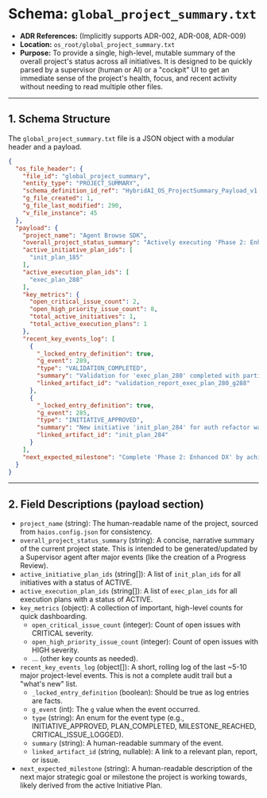 # Schema: `global_project_summary.txt`

- **ADR References:** (Implicitly supports ADR-002, ADR-008, ADR-009)
- **Location:** `os_root/global_project_summary.txt`
- **Purpose:** To provide a single, high-level, mutable summary of the overall project's status across all initiatives. It is designed to be quickly parsed by a supervisor (human or AI) or a "cockpit" UI to get an immediate sense of the project's health, focus, and recent activity without needing to read multiple other files.

---

## 1. Schema Structure

The `global_project_summary.txt` file is a JSON object with a modular header and a payload.

```json
{
  "os_file_header": {
    "file_id": "global_project_summary",
    "entity_type": "PROJECT_SUMMARY",
    "schema_definition_id_ref": "HybridAI_OS_ProjectSummary_Payload_v1.0",
    "g_file_created": 1,
    "g_file_last_modified": 290,
    "v_file_instance": 45
  },
  "payload": {
    "project_name": "Agent Browse SDK",
    "overall_project_status_summary": "Actively executing 'Phase 2: Enhanced Developer Experience'. Key initiative 'init_plan_185' is in progress with 75% completion. Currently focused on resolving 19 failing tests in the observability module.",
    "active_initiative_plan_ids": [
      "init_plan_185"
    ],
    "active_execution_plan_ids": [
      "exec_plan_288"
    ],
    "key_metrics": {
      "open_critical_issue_count": 2,
      "open_high_priority_issue_count": 8,
      "total_active_initiatives": 1,
      "total_active_execution_plans": 1
    },
    "recent_key_events_log": [
      {
        "_locked_entry_definition": true,
        "g_event": 289,
        "type": "VALIDATION_COMPLETED",
        "summary": "Validation for 'exec_plan_280' completed with partial success.",
        "linked_artifact_id": "validation_report_exec_plan_280_g288"
      },
      {
        "_locked_entry_definition": true,
        "g_event": 285,
        "type": "INITIATIVE_APPROVED",
        "summary": "New initiative 'init_plan_284' for auth refactor was approved.",
        "linked_artifact_id": "init_plan_284"
      }
    ],
    "next_expected_milestone": "Complete 'Phase 2: Enhanced DX' by achieving >95% test pass rate and finalizing plugin framework enhancements."
  }
}
```

---

## 2. Field Descriptions (payload section)

- `project_name` (string): The human-readable name of the project, sourced from `haios.config.json` for consistency.
- `overall_project_status_summary` (string): A concise, narrative summary of the current project state. This is intended to be generated/updated by a Supervisor agent after major events (like the creation of a Progress Review).
- `active_initiative_plan_ids` (string[]): A list of `init_plan_ids` for all initiatives with a status of ACTIVE.
- `active_execution_plan_ids` (string[]): A list of `exec_plan_ids` for all execution plans with a status of ACTIVE.
- `key_metrics` (object): A collection of important, high-level counts for quick dashboarding.
  - `open_critical_issue_count` (integer): Count of open issues with CRITICAL severity.
  - `open_high_priority_issue_count` (integer): Count of open issues with HIGH severity.
  - ... (other key counts as needed).
- `recent_key_events_log` (object[]): A short, rolling log of the last ~5-10 major project-level events. This is not a complete audit trail but a "what's new" list.
  - `_locked_entry_definition` (boolean): Should be true as log entries are facts.
  - `g_event` (int): The `g` value when the event occurred.
  - `type` (string): An enum for the event type (e.g., INITIATIVE_APPROVED, PLAN_COMPLETED, MILESTONE_REACHED, CRITICAL_ISSUE_LOGGED).
  - `summary` (string): A human-readable summary of the event.
  - `linked_artifact_id` (string, nullable): A link to a relevant plan, report, or issue.
- `next_expected_milestone` (string): A human-readable description of the next major strategic goal or milestone the project is working towards, likely derived from the active Initiative Plan.